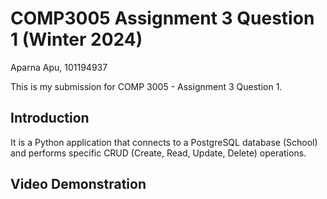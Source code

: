 # COMP3005 Assignment 3 Question 1 (Winter 2024)
Aparna Apu, 101194937

This is my submission for COMP 3005 - Assignment 3 Question 1.

## Introduction

It is a Python application that connects to a PostgreSQL database (School) and performs specific CRUD (Create, Read, Update, Delete) operations.

## Video Demonstration
